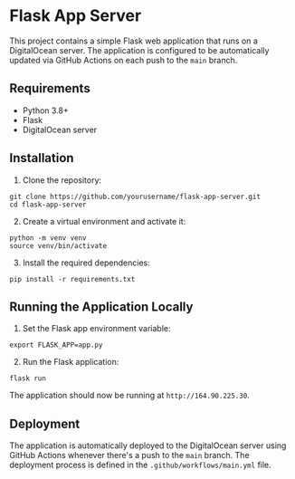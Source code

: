 # Flask App Server

This project contains a simple Flask web application that runs on a DigitalOcean server. The application is configured to be automatically updated via GitHub Actions on each push to the `main` branch.

## Requirements

- Python 3.8+
- Flask
- DigitalOcean server

## Installation

1. Clone the repository:

```
git clone https://github.com/yourusername/flask-app-server.git
cd flask-app-server
```


2. Create a virtual environment and activate it:

```
python -m venv venv
source venv/bin/activate
```


3. Install the required dependencies:

```
pip install -r requirements.txt
```


## Running the Application Locally

1. Set the Flask app environment variable:

```
export FLASK_APP=app.py
```

2. Run the Flask application:

```
flask run
```


The application should now be running at `http://164.90.225.30`.

## Deployment

The application is automatically deployed to the DigitalOcean server using GitHub Actions whenever there's a push to the `main` branch. The deployment process is defined in the `.github/workflows/main.yml` file.
